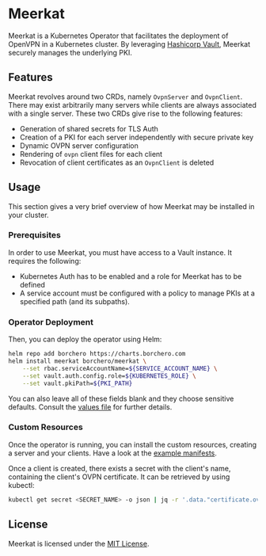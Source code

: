 # Meerkat

Meerkat is a Kubernetes Operator that facilitates the deployment of OpenVPN in a Kubernetes
cluster. By leveraging [Hashicorp Vault](https://www.vaultproject.io/), Meerkat securely manages
the underlying PKI.

## Features

Meerkat revolves around two CRDs, namely `OvpnServer` and `OvpnClient`. There may exist arbitrarily
many servers while clients are always associated with a single server. These two CRDs give rise to
the following features:

- Generation of shared secrets for TLS Auth
- Creation of a PKI for each server independently with secure private key
- Dynamic OVPN server configuration
- Rendering of `ovpn` client files for each client
- Revocation of client certificates as an `OvpnClient` is deleted

## Usage

This section gives a very brief overview of how Meerkat may be installed in your cluster.

### Prerequisites

In order to use Meerkat, you must have access to a Vault instance. It requires the following:

- Kubernetes Auth has to be enabled and a role for Meerkat has to be defined
- A service account must be configured with a policy to manage PKIs at a specified path (and its
  subpaths).

### Operator Deployment

Then, you can deploy the operator using Helm:

```bash
helm repo add borchero https://charts.borchero.com
helm install meerkat borchero/meerkat \
    --set rbac.serviceAccountName=${SERVICE_ACCOUNT_NAME} \
    --set vault.auth.config.role=${KUBERNETES_ROLE} \
    --set vault.pkiPath=${PKI_PATH}
```

You can also leave all of these fields blank and they choose sensitive defaults. Consult the
[values file](./deploy/values.yaml) for further details.

### Custom Resources

Once the operator is running, you can install the custom resources, creating a server and your
clients. Have a look at the [example manifests](./tests/manifests).

Once a client is created, there exists a secret with the client's name, containing the client's
OVPN certificate. It can be retrieved by using kubectl:

```bash
kubectl get secret <SECRET_NAME> -o json | jq -r '.data."certificate.ovpn"' | base64 -d
```

## License

Meerkat is licensed under the [MIT License](./LICENSE).
